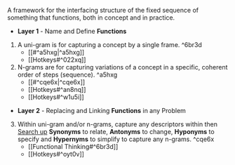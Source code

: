 A framework for the interfacing structure of the fixed sequence of something that functions, both in concept and in practice.

- **Layer 1** - Name and Define **Functions**
1. A uni-gram is for capturing a concept by a single frame. ^6br3d
	- [[#^a5hxg|^a5hxg]]
	- [[Hotkeys#^022xq]]
2. N-grams are for capturing variations of a concept in a specific, coherent order of steps (sequence). ^a5hxg
    - [[#^cqe6x|^cqe6x]]
	- [[Hotkeys#^an8nq]]
	- [[Hotkeys#^w1u5i]]
- **Layer 2** - Replacing and Linking **Functions** in any Problem 
3. Within uni-gram and/or n-grams, capture any descriptors within then [Search up](http://www.sinonimkata.com/) **Synonyms** to relate, **Antonyms** to change, **Hyponyms** to specify and **Hypernyms** to simplify to capture any n-grams. ^cqe6x
    - [[Functional Thinking#^6br3d]]
    - [[Hotkeys#^oyt0v]]
